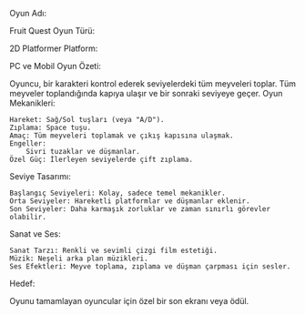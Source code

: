 Oyun Adı:

Fruit Quest
Oyun Türü:

2D Platformer
Platform:

PC ve Mobil
Oyun Özeti:

Oyuncu, bir karakteri kontrol ederek seviyelerdeki tüm meyveleri toplar. Tüm meyveler toplandığında kapıya ulaşır ve bir sonraki seviyeye geçer.
Oyun Mekanikleri:

    Hareket: Sağ/Sol tuşları (veya "A/D").
    Zıplama: Space tuşu.
    Amaç: Tüm meyveleri toplamak ve çıkış kapısına ulaşmak.
    Engeller:
        Sivri tuzaklar ve düşmanlar.
    Özel Güç: İlerleyen seviyelerde çift zıplama.

Seviye Tasarımı:

    Başlangıç Seviyeleri: Kolay, sadece temel mekanikler.
    Orta Seviyeler: Hareketli platformlar ve düşmanlar eklenir.
    Son Seviyeler: Daha karmaşık zorluklar ve zaman sınırlı görevler olabilir.

Sanat ve Ses:

    Sanat Tarzı: Renkli ve sevimli çizgi film estetiği.
    Müzik: Neşeli arka plan müzikleri.
    Ses Efektleri: Meyve toplama, zıplama ve düşman çarpması için sesler.

Hedef:

Oyunu tamamlayan oyuncular için özel bir son ekranı veya ödül.
